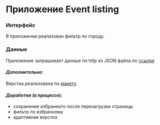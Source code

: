 # Приложение Event listing

### Интерфейс

В приложении реализован фильтр по городу.

### Данные

Приложение запрашивает данные по http из JSON файла по [ссылке](https://raw.githubusercontent.com/xsolla/xsolla-frontend-school-2021/main/events.json)

#### *Дополнительно:*
Верстка реализована по [макету](https://www.figma.com/file/Pj3m33bkUDXav4woGDdG7O/Xsolla-Frontend-School-2021?node-id=0%3A1).


#### *Доработки* (в процессе):

- сохранение избранного после перезагрузки страницы
- фильтр по избранному
- адаптивная верстка
